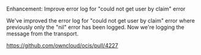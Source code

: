 Enhancement: Improve error log for "could not get user by claim" error

We've improved the error log for "could not get user by claim" error where
previously only the "nil" error has been logged. Now we're logging the
message from the transport.

https://github.com/owncloud/ocis/pull/4227
